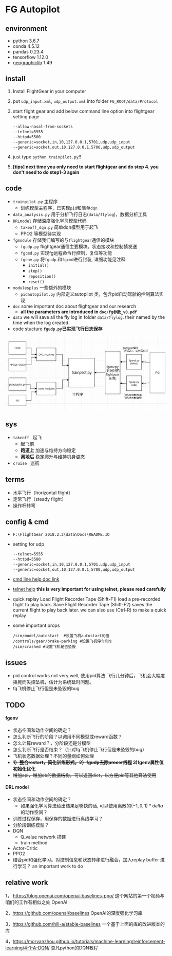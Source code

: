 # FG Autopilot

## environment

- python 3.6.7
- conda 4.5.12
- pandas 0.23.4
- tensorflow 1.12.0
- [geographiclib](https://geographiclib.sourceforge.io/html/python/index.html) 1.49

## install

1. Install FlightGear in your computer

2. put `udp_input.xml`, `udp_output.xml` into folder `FG_ROOT/data/Protocol`

3. start flight gear and  add below command line option into flightgear setting page

    ```
    --allow-nasal-from-sockets
    --telnet=5555
    --httpd=5500
    --generic=socket,in,10,127.0.0.1,5701,udp,udp_input
    --generic=socket,out,10,127.0.0.1,5700,udp,udp_output
    ```

4. just type `python trainpilot.py`!! 

5. **[tips] next time you only need to start flightgear and do step 4. you don't need to do step1-3 again**

## code

- `trainpilot.py` 主程序
    - 训练模型主程序，已实现`pid`和简单`dqn`
- `data_analysis.py`  用于分析飞行日志(`data/flylog`)，数据分析工具
- `DRLmodel` 存储深度强化学习模型代码
    - `takeoff_dqn.py` 简单dqn模型用于起飞
    - PPO2 等模型待实现
- `fgmodule` 存储我们编写的与`flightgear`通信的模块
    - `fgudp.py`  flightgear通信主要模块。状态接收和控制帧发送
    - `fgcmd.py`  实现fg远程命令行控制，复位等功能
    - `fgenv.py` 将`fgudp` 和`fgcmd`进行封装, 详细功能见注释
        - `initial()`
        - `step()`
        - `reposition()` 
        - `reset()`
- `modulesplus` 一些额外的模块
    - `pidautopilot.py` 内部定义autopilot 类，包含pid自动驾驶的控制算法实现
- `doc` some important doc about flightgear and our research
    - **all the parameters are introduced in `doc/fg参数_v0.pdf `**
- `data` we will save all the fly log in folder `data/flylog`. their named by the time when the log created.
- code stucture  **`fgudp.py`已实现飞行日志保存** 

![struct](doc/struct_v0.1.4.jpg)

## sys

- `takeoff ` 起飞
    - 起飞前
    - **跑道上** 加速与维持方向稳定
    - **离地后** 稳定爬升与维持机身姿态
- `cruise ` 巡航

## terms

- 水平飞行（horizontal flight）
- 定常飞行（steady flight）
- 操作杆转弯

## config & cmd

- `F:\FlightGear 2018.2.2\data\Docs\README.IO`

- setting for udp 
    ```
    --telnet=5555
    --httpd=5500
    --generic=socket,in,10,127.0.0.1,5701,udp,udp_input
    --generic=socket,out,10,127.0.0.1,5700,udp,udp_output
    ```

- [cmd line help doc link](http://flightgear.sourceforge.net/getstart-en/getstart-enpa2.html)

- [telnet help](http://wiki.flightgear.org/Telnet_usage#nasal?tdsourcetag=s_pctim_aiomsg) **this is very important for using telnet, please read carefully**

- quick replay
    Load Flight Recorder Tape (Shift-F1) load a pre-recorded flight to play back.
    Save Flight Recorder Tape (Shift-F2) saves the current flight to play back later.
    we can also use (Ctrl-R) to make a quick replay

- some important props 
    ```
    /sim/model/autostart  #设置飞机autostart的值
    /controls/gear/brake-parking #设置飞机停车刹车
    /sim/crashed #设置飞机是否坠毁
    ```

## issues
- pid control works not very well, 使用pid算法 飞行几分钟后，飞机会大幅度摇晃而失控坠机，估计为系统延时问题。
- fg飞机停止飞行但是未坠毁的bug

## TODO

#### fgenv

- 状态空间和动作空间的确定？
- 怎么判断飞行的阶段？以调用不同模型或reward函数？
- 怎么计算reward？，分阶段还是分模型
- 怎么判断飞行是否结束？（针对fg飞机停止飞行但是未坠毁的bug）
- 飞机状态数据处理？不同的量纲如何处理
- **~~1）整合restart，简化训练形式。2）fgudp去除procer线程~~ 3)fgenv属性值初始化优化**
- ~~增加api，增加ob的数据结构，可以返回dict，以方便pid等其他算法使用~~

#### DRL model

- 状态空间和动作空间的确定？
    -  如果强化学习算法给出结果足够快的话, 可以使用离散的$(-1,0,1)*delta$的动作空间？
- 训练过程保存，用保存的数据进行离线学习？
- 分阶段训练模型？
- DQN 
    - Q_value network 搭建
    - train method
- Actor-Critic
- PPO2
- 结合pid和强化学习。对控制信息和状态转移进行融合，加入replay buffer 进行学习？ an important work to do

## relative work

1， <https://blog.openai.com/openai-baselines-ppo/> 这个网站的第一个视频与咱们的工作有相似之处 OpenAI

2，<https://github.com/openai/baselines> OpenAI的深度强化学习库

3，<https://github.com/hill-a/stable-baselines>  一个基于上面的库的改进版本的库

4，<https://morvanzhou.github.io/tutorials/machine-learning/reinforcement-learning/4-1-A-DQN/> 莫凡python的DQN教程